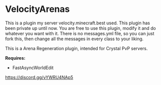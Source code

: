 # VelocityArenas
This is a plugin my server velocity.minecraft.best used. 
This plugin has been private up until now. You are free to use this plugin, modify it and do whatever you want with it. 
There is no messages.yml file, so you can just fork this, then change all the messages in every class to your liking.

This is a Arena Regeneration plugin, intended for Crystal PvP servers.

**Requires:**
- FastAsyncWorldEdit

https://discord.gg/vYWRU4NAp5
